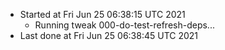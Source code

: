   - Started at Fri Jun 25 06:38:15 UTC 2021
    - Running tweak 000-do-test-refresh-deps...
  - Last done at Fri Jun 25 06:38:45 UTC 2021
